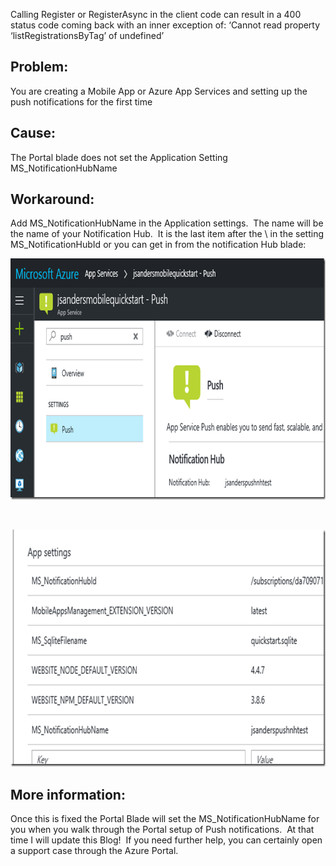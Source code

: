 Calling Register or RegisterAsync in the client code can result in a 400 status code coming back with an inner exception of: &#8216;Cannot read property &#8216;listRegistrationsByTag&#8217; of undefined&#8217; 


## Problem:
You are creating a Mobile App or Azure App Services and setting up the push notifications for the first time 

## Cause:

The Portal blade does not set the Application Setting MS_NotificationHubName 

## Workaround:

Add MS\_NotificationHubName in the Application settings.&nbsp; The name will be the name of your Notification Hub.&nbsp; It is the last item after the \ in the setting MS\_NotificationHubId or you can get in from the notification Hub blade: 

[<img loading="lazy" title="capture20170223080119644" style="border-left-width: 0px;border-right-width: 0px;border-bottom-width: 0px;padding-top: 0px;padding-left: 0px;padding-right: 0px;border-top-width: 0px" border="0" alt="capture20170223080119644" src="/assets/images/2017/02/capture20170223080119644_thumb.png" width="815" height="386" />](/assets/images/2017/02/capture20170223080119644.png) 

&nbsp; 

[<img loading="lazy" title="capture20170223080212770" style="border-left-width: 0px;border-right-width: 0px;border-bottom-width: 0px;padding-top: 0px;padding-left: 0px;padding-right: 0px;border-top-width: 0px" border="0" alt="capture20170223080212770" src="/assets/images/2017/02/capture20170223080212770_thumb.png" width="753" height="379" />](/assets/images/2017/02/capture20170223080212770.png)

## More information:

Once this is fixed the Portal Blade will set the MS_NotificationHubName for you when you walk through the Portal setup of Push notifications.&nbsp; At that time I will update this Blog!&nbsp; If you need further help, you can certainly open a support case through the Azure Portal.